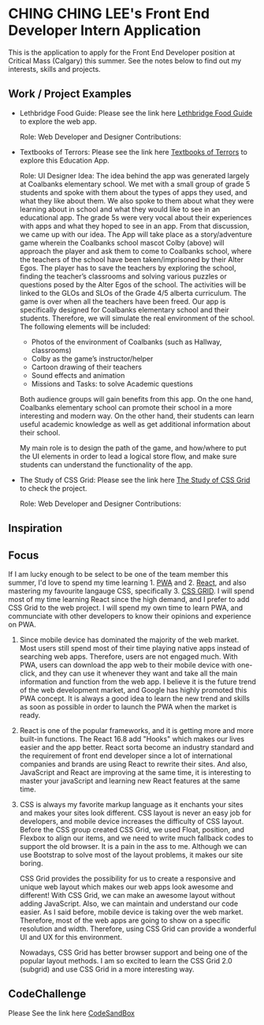 # CHING CHING LEE's Front End Developer Intern Application

This is the application to apply for the Front End Developer position at Critical Mass (Calgary) this summer. See the notes below to find out my interests, skills and projects.

## Work / Project Examples

- Lethbridge Food Guide: Please see the link here [Lethbridge Food Guide](https://github.com/leechingching/leth-food-master) to explore the web app.
   
  Role: Web Developer and Designer
  Contributions: 

- Textbooks of Terrors: Please see the link here [Textbooks of Terrors](http://jekyll.chingchinglee.com/projects/textbooks_of_terrors/) to explore this Education App.

  Role: UI Designer
  Idea: The idea behind the app was generated largely at Coalbanks elementary school.  We met with a small group of grade 5 students and spoke with them about the types of apps they used, and what they like about them.  We also spoke to them about what they were learning about in school and what they would like to see in an educational app.  The grade 5s were very vocal about their experiences with apps and what they hoped to see in an app.  From that discussion, we came up with our idea.
   The App will take place as a story/adventure game wherein the Coalbanks school mascot Colby (above) will approach the player and ask them to come to Coalbanks school, where the teachers of the school have been taken/imprisoned by their Alter Egos. The player has to save the teachers by exploring the school, finding the teacher’s classrooms and solving various puzzles or questions posed by the Alter Egos of the school. The activities will be linked to the GLOs and SLOs of the Grade 4/5 alberta curriculum. The game is over when all the teachers have been freed. 
   Our app is specifically designed for Coalbanks elementary school and their students. Therefore, we will simulate the real environment of the school. The following elements will be included: 

   * Photos of the environment of Coalbanks (such as Hallway, classrooms)
   * Colby as the game’s instructor/helper
   * Cartoon drawing of their teachers
   * Sound effects and animation
   * Missions and Tasks: to solve Academic questions 

   Both audience groups will gain benefits from this app. On the one hand, Coalbanks elementary school can promote their school in a more interesting and modern way. On the other hand, their students can learn useful academic knowledge as well as get additional information about their school. 

   My main role is to design the path of the game, and how/where to put the UI elements in order to lead a logical store flow, and make sure students can understand the functionality of the app.


- The Study of CSS Grid: Please see the link here [The Study of CSS Grid](http://jekyll.chingchinglee.com/projects/the_study_of_css_grid/) to check the project.

  Role: Web Developer and Designer
  Contributions: 

## Inspiration

## Focus

If I am lucky enough to be select to be one of the team member this summer, I'd love to spend my time learning 1. [PWA](https://developers.google.com/web/progressive-web-apps/) and 2. [React](https://reactjs.org/), and also mastering my favourite langauge CSS, specifically 3. [CSS GRID](https://learn.freecodecamp.org/responsive-web-design/css-grid/). I will spend most of my time learning React since the high demand, and I prefer to add CSS Grid to the web project. I will spend my own time to learn PWA, and communciate with other developers to know their opinions and experience on PWA.

1. Since mobile device has dominated the majority of the web market. Most users still spend most of their time playing native apps instead of searching web apps. Therefore, users are not engaged much. With PWA, users can download the app web to their mobile device with one-click, and they can use it whenever they want and take all the main information and function from the web app. I believe it is the future trend of the web development market, and Google has highly promoted this PWA concept. It is always a good idea to learn the new trend and skills as soon as possible in order to launch the PWA when the market is ready.

2. React is one of the popular frameworks, and it is getting more and more built-in functions. The React 16.8 add "Hooks" which makes our lives easier and the app better. React sorta become an industry standard and the requirement of front end developer since a lot of international companies and brands are using React to rewrite their sites. And also, JavaScript and React are improving at the same time, it is interesting to master your javaScript and learning new React features at the same time.

3. CSS is always my favorite markup language as it enchants your sites and makes your sites look different. CSS layout is never an easy job for developers, and mobile device increases the difficulty of CSS layout. Before the CSS group created CSS Grid, we used Float, position, and Flexbox to align our items, and we need to write much fallback codes to support the old browser. It is a pain in the ass to me. Although we can use Bootstrap to solve most of the layout problems, it makes our site boring.

   CSS Grid provides the possibility for us to create a responsive and unique web layout which makes our web apps look awesome and different! With CSS Grid, we can make an awesome layout without adding JavaScript. Also, we can maintain and understand our code easier. As I said before, mobile device is taking over the web market. Therefore, most of the web apps are going to show on a specific resolution and width. Therefore, using CSS Grid can provide a wonderful UI and UX for this environment.

   Nowadays, CSS Grid has better browser support and being one of the popular layout methods. I am so excited to learn the CSS Grid 2.0 (subgrid) and use CSS Grid in a more interesting way. 
   

## CodeChallenge

Please See the link here [CodeSandBox](https://codesandbox.io/s/3v13wv4v7p)
